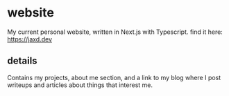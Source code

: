# website

My current personal website, written in Next.js with Typescript.
find it here: https://jaxd.dev

## details
Contains my projects, about me section, and a link to my blog where I post writeups and articles about things that interest me. 